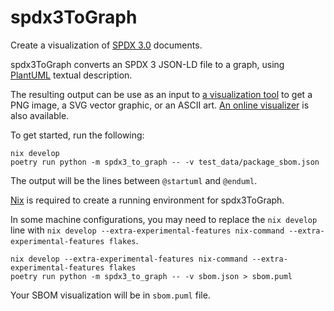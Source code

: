 # spdx3ToGraph

Create a visualization of [SPDX 3.0](https://spdx.github.io/spdx-spec/)
documents.

spdx3ToGraph converts an SPDX 3 JSON-LD file to a graph, using
[PlantUML](https://en.wikipedia.org/wiki/PlantUML) textual description.

The resulting output can be use as an input to
[a visualization tool](https://plantuml.com/) to get a PNG image, a SVG vector
graphic, or an ASCII art.
[An online visualizer](https://www.plantuml.com/plantuml/uml/SyfFKj2rKt3CoKnELR1Io4ZDoSa70000)
is also available.

To get started, run the following:

```shell
nix develop
poetry run python -m spdx3_to_graph -- -v test_data/package_sbom.json 
```

The output will be the lines between `@startuml` and `@enduml`.

[Nix](https://nixos.org/) is required to create a running environment for
spdx3ToGraph.

In some machine configurations, you may need to replace the `nix develop` line
with
`nix develop --extra-experimental-features nix-command --extra-experimental-features flakes`.

```shell
nix develop --extra-experimental-features nix-command --extra-experimental-features flakes
poetry run python -m spdx3_to_graph -- -v sbom.json > sbom.puml
```

Your SBOM visualization will be in `sbom.puml` file.
